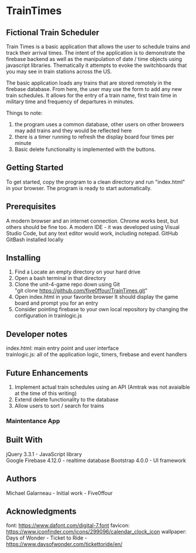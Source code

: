 # TrainTimes

## Fictional Train Scheduler
 Train Times is a basic application that allows the user to schedule trains and track their arrival times.   The intent of the application is to demonstrate the firebase backend as well as the manipulation of date / time objects using javascript libraries.  Thematically it attempts to evoke the switchboards that you may see in train stations across the US.

 The basic application loads any trains that are stored remotely in the firebase database.  From here, the user may use the form to add any new train schedules.   It allows for the entry of a train name,  first train time in military time and frequency of departures in minutes.   

 Things to note:
 1) the program uses a common database, other users on other broweers may add trains and they would be reflected here
 2) there is a timer running to refresh the display board four times per minute
 3) Basic delete functionality is implemented with the buttons. 

## Getting Started
To get started,  copy the program to a clean directory and run "index.html" in your browser.   The program is ready to start automatically.  

## Prerequisites
A modern browser and an internet connection.   Chrome works best, but others should be fine too.
A modern IDE - it was developed using Visual Studio Code, but any text editor would work, including notepad.
GitHub 
GitBash installed locally

## Installing
1.  Find a Locate an empty directory on your hard drive
2.  Open a bash terminal in that directory
3.  Clone the unit-4-game repo down using  Git   
         "git clone https://github.com/five0ffour/TrainTimes.git"
4.  Open index.html in your favorite browser
        It should display the game board and prompt you for an entry
5.  Consider pointing firebase to your own local repository by changing the configuration in trainlogic.js

## Developer notes
index.html:  main entry point and user interface   
trainlogic.js:  all of the application logic, timers, firebase and event handlers  
  
## Future Enhancements
1) Implement actual train schedules using an API (Amtrak was not avaialble at the time of this writing)  
2) Extend delete functionality to the database  
3) Allow users to sort / search for trains  

### Maintentance App  

## Built With
jQuery 3.3.1 - JavaScript library  
Google Firebase 4.12.0 - realtime database
Bootstrap 4.0.0 - UI framework

## Authors
Michael Galarneau - Initial work - Five0ffour

## Acknowledgments
font: https://www.dafont.com/digital-7.font
favicon:  https://www.iconfinder.com/icons/299096/calendar_clock_icon
wallpaper:  Days of Wonder - Ticket to Ride -https://www.daysofwonder.com/tickettoride/en/